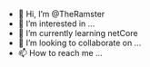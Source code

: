 - 👋 Hi, I’m @TheRamster
- 👀 I’m interested in ...
- 🌱 I’m currently learning netCore
- 💞️ I’m looking to collaborate on ...
- 📫 How to reach me ...

<!---
TheRamster/TheRamster is a ✨ special ✨ repository because its `README.md` (this file) appears on your GitHub profile.
You can click the Preview link to take a look at your changes.
--->
